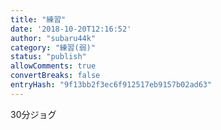 ```yaml
---
title: "練習"
date: '2018-10-20T12:16:52'
author: "subaru44k"
category: "練習(弱)"
status: "publish"
allowComments: true
convertBreaks: false
entryHash: "9f13bb2f3ec6f912517eb9157b02ad63"
---
```

30分ジョグ
